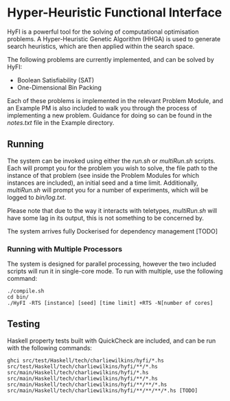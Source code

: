 # Hyper-Heuristic Functional Interface

HyFI is a powerful tool for the solving of computational optimisation problems.
A Hyper-Heuristic Genetic Algorithm (HHGA) is used to generate search heuristics,
which are then applied within the search space.

The following problems are currently implemented, and can be solved by HyFI:

 - Boolean Satisfiability (SAT)
 - One-Dimensional Bin Packing

 Each of these problems is implemented in the relevant Problem Module,
 and an Example PM is also included to walk you through the process of implementing a new problem.
 Guidance for doing so can be found in the *notes.txt* file in the Example directory.

## Running

The system can be invoked using either the *run.sh* or *multiRun.sh* scripts.
Each will prompt you for the problem you wish to solve,
the file path to the instance of that problem (see inside the Problem Modules for which instances are included),
an initial seed and a time limit.
Additionally,
*multiRun.sh* will prompt you for a number of experiments,
which will be logged to *bin/log.txt*.

Please note that due to the way it interacts with teletypes,
*multiRun.sh* will have some lag in its output,
this is not something to be concerned by.

The system arrives fully Dockerised for dependency management [TODO]

### Running with Multiple Processors

The system is designed for parallel processing,
however the two included scripts will run it in single-core mode.
To run with multiple,
use the following command:

    ./compile.sh
    cd bin/
    ./HyFI -RTS [instance] [seed] [time limit] +RTS -N[number of cores]

## Testing
Haskell property tests built with QuickCheck are included,
and can be run with the following commands:

    ghci src/test/Haskell/tech/charliewilkins/hyfi/*.hs src/test/Haskell/tech/charliewilkins/hyfi/**/*.hs src/main/Haskell/tech/charliewilkins/hyfi/*.hs src/main/Haskell/tech/charliewilkins/hyfi/**/*.hs src/main/Haskell/tech/charliewilkins/hyfi/**/**/*.hs src/main/Haskell/tech/charliewilkins/hyfi/**/**/**/*.hs [TODO]
